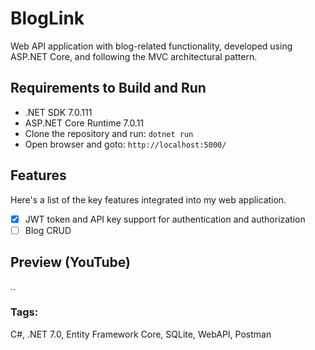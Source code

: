 # BlogLink
Web API application with blog-related functionality, developed using ASP.NET Core, and following the MVC architectural pattern.

## Requirements to Build and Run
- .NET SDK 7.0.111
- ASP.NET Core Runtime 7.0.11
- Clone the repository and run: `dotnet run`
- Open browser and goto: `http://localhost:5000/`

## Features
Here's a  list of the key features integrated into my web application.

- [x] JWT token and API key support for authentication and authorization
- [ ] Blog CRUD

## Preview (YouTube)
..

### Tags:
C#, .NET 7.0, Entity Framework Core, SQLite, WebAPI, Postman

